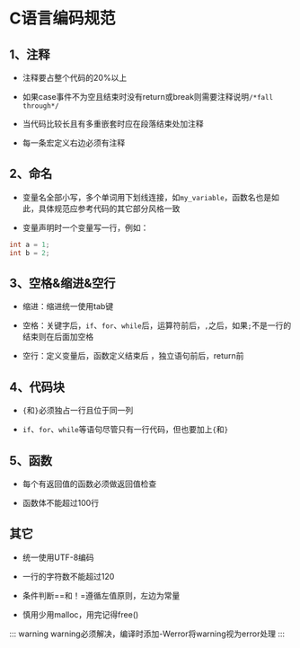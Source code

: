 # C语言编码规范

## 1、注释

* 注释要占整个代码的20%以上

* 如果case事件不为空且结束时没有return或break则需要注释说明`/*fall through*/`

* 当代码比较长且有多重嵌套时应在段落结束处加注释

* 每一条宏定义右边必须有注释

## 2、命名

* 变量名全部小写，多个单词用下划线连接，如`my_variable`，函数名也是如此，具体规范应参考代码的其它部分风格一致

* 变量声明时一个变量写一行，例如：

```c
int a = 1;
int b = 2;
```

## 3、空格&缩进&空行

* 缩进：缩进统一使用tab键

* 空格：关键字后，`if`、`for`、`while`后，运算符前后，`,`之后，如果`;`不是一行的结束则在后面加空格

* 空行：定义变量后，函数定义结束后 ，独立语句前后，return前

## 4、代码块

* `{`和`}`必须独占一行且位于同一列

* `if`、`for`、`while`等语句尽管只有一行代码，但也要加上`{`和`}`

## 5、函数

* 每个有返回值的函数必须做返回值检查

* 函数体不能超过100行

## 其它

* 统一使用UTF-8编码

* 一行的字符数不能超过120

* 条件判断==和！=遵循左值原则，左边为常量

* 慎用少用malloc，用完记得free()

::: warning
warning必须解决，编译时添加-Werror将warning视为error处理
:::
